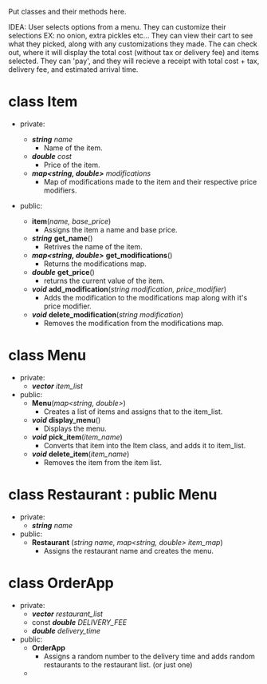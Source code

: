 Put classes and their methods here.

IDEA: 
User selects options from a menu.
They can customize their selections EX: no onion, extra pickles etc...
They can view their cart to see what they picked, along with any customizations they made.
The can check out, where it will display the total cost (without tax or delivery fee) and items selected.
They can 'pay', and they will recieve a receipt with total cost + tax, delivery fee, and estimated arrival time. 

# class Item 
- private:
    - ***string*** *name*
      - Name of the item.
    - ***double*** *cost*
      - Price of the item.
    - ***map<string, double>*** *modifications*
      - Map of modifications made to the item and their respective price modifiers.

- public:
  - **item**(*name, base_price*)
      - Assigns the item a name and base price.
  - ***string*** **get_name**()
      - Retrives the name of the item.
  - ***map<string, double>*** **get_modifications**()
      - Returns the modifications map.
  - ***double*** **get_price**()
      - returns the current value of the item.
  - ***void*** **add_modification**(*string modification, price_modifier*)
      - Adds the modification to the modifications map along with it's price modifier.
  - ***void*** **delete_modification**(*string modification*)
      - Removes the modification from the modifications map.

# class Menu 
- private:
  - ***vector<Item>*** *item_list*
- public:
  - **Menu**(*map<string, double>*)
      - Creates a list of items and assigns that to the item_list.
  - ***void*** **display_menu**()
      - Displays the menu.
  - ***void*** **pick_item**(*item_name*)
      - Converts that item into the Item class, and adds it to item_list.
  - ***void*** **delete_item**(*item_name*)
      - Removes the item from the item list.
      
# class Restaurant : public Menu
- private:
    - ***string*** *name*
- public:
    - **Restaurant** (*string name, map<string, double> item_map*)
        - Assigns the restaurant name and creates the menu.

# class OrderApp
- private:
    - ***vector<Restaurant>*** *restaurant_list*
    - const ***double*** *DELIVERY_FEE*
    - ***double*** *delivery_time*
- public:
    - **OrderApp**
        - Assigns a random number to the delivery time and adds random restaurants to the restaurant list. (or just one)
    - 

